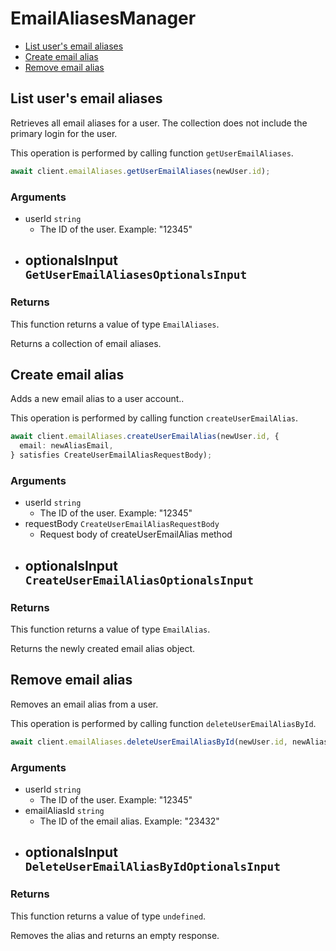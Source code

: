 # EmailAliasesManager

- [List user's email aliases](#list-users-email-aliases)
- [Create email alias](#create-email-alias)
- [Remove email alias](#remove-email-alias)

## List user's email aliases

Retrieves all email aliases for a user. The collection
does not include the primary login for the user.

This operation is performed by calling function `getUserEmailAliases`.

```ts
await client.emailAliases.getUserEmailAliases(newUser.id);
```

### Arguments

- userId `string`
  - The ID of the user. Example: "12345"
- optionalsInput `GetUserEmailAliasesOptionalsInput`
  -

### Returns

This function returns a value of type `EmailAliases`.

Returns a collection of email aliases.

## Create email alias

Adds a new email alias to a user account..

This operation is performed by calling function `createUserEmailAlias`.

```ts
await client.emailAliases.createUserEmailAlias(newUser.id, {
  email: newAliasEmail,
} satisfies CreateUserEmailAliasRequestBody);
```

### Arguments

- userId `string`
  - The ID of the user. Example: "12345"
- requestBody `CreateUserEmailAliasRequestBody`
  - Request body of createUserEmailAlias method
- optionalsInput `CreateUserEmailAliasOptionalsInput`
  -

### Returns

This function returns a value of type `EmailAlias`.

Returns the newly created email alias object.

## Remove email alias

Removes an email alias from a user.

This operation is performed by calling function `deleteUserEmailAliasById`.

```ts
await client.emailAliases.deleteUserEmailAliasById(newUser.id, newAlias.id!);
```

### Arguments

- userId `string`
  - The ID of the user. Example: "12345"
- emailAliasId `string`
  - The ID of the email alias. Example: "23432"
- optionalsInput `DeleteUserEmailAliasByIdOptionalsInput`
  -

### Returns

This function returns a value of type `undefined`.

Removes the alias and returns an empty response.
